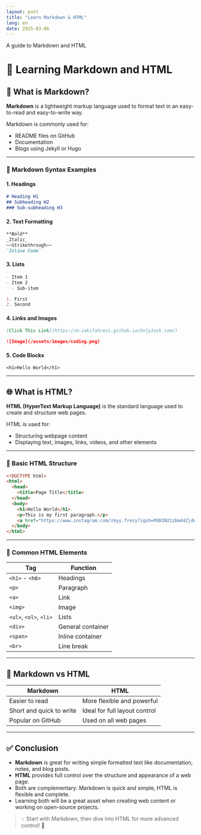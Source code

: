 ```yaml
---
layout: post
title: "Learn Markdown & HTML"
lang: en
date: 2025-03-06
---
```


A guide to Markdown and HTML

# 📘 Learning Markdown and HTML

## 📝 What is Markdown?

**Markdown** is a lightweight markup language used to format text in an easy-to-read and easy-to-write way.

Markdown is commonly used for:
- README files on GitHub
- Documentation
- Blogs using Jekyll or Hugo

---

### 📌 Markdown Syntax Examples

#### 1. Headings

```markdown
# Heading H1
## Subheading H2
### Sub-subheading H3
```

#### 2. Text Formatting

```markdown
**Bold**  
_Italic_  
~~Strikethrough~~  
`Inline Code`
```

#### 3. Lists

```markdown
- Item 1
- Item 2
  - Sub-item

1. First
2. Second
```

#### 4. Links and Images

```markdown
[Click This Link](https://m-zakifahrezi.github.io/OnlyJack.com/)

![Image](/assets/images/coding.png)
```

#### 5. Code Blocks

<pre><code>&lt;h1&gt;Hello World&lt;/h1&gt;</code></pre>

---

## 🌐 What is HTML?

**HTML (HyperText Markup Language)** is the standard language used to create and structure web pages.

HTML is used for:
- Structuring webpage content
- Displaying text, images, links, videos, and other elements

---

### 📌 Basic HTML Structure

```html
<!DOCTYPE html>
<html>
  <head>
    <title>Page Title</title>
  </head>
  <body>
    <h1>Hello World</h1>
    <p>This is my first paragraph.</p>
    <a href="https://www.instagram.com/zkyy.frezy?igsh=MXB3N21zbm44ZjdwNw==">Visit my social media</a>
  </body>
</html>
```

---

### 🧩 Common HTML Elements

| Tag                   | Function               |
|-----------------------|------------------------|
| `<h1>` - `<h6>`       | Headings               |
| `<p>`                 | Paragraph              |
| `<a>`                 | Link                   |
| `<img>`               | Image                  |
| `<ul>`, `<ol>`, `<li>`| Lists                  |
| `<div>`               | General container      |
| `<span>`              | Inline container       |
| `<br>`                | Line break             |

---

## 🤝 Markdown vs HTML

| Markdown                    | HTML                                |
|-----------------------------|-------------------------------------|
| Easier to read              | More flexible and powerful          |
| Short and quick to write    | Ideal for full layout control       |
| Popular on GitHub           | Used on all web pages               |

---

## ✅ Conclusion

- **Markdown** is great for writing simple formatted text like documentation, notes, and blog posts.
- **HTML** provides full control over the structure and appearance of a web page.
- Both are complementary: Markdown is quick and simple, HTML is flexible and complete.
- Learning both will be a great asset when creating web content or working on open-source projects.

> 💡 Start with Markdown, then dive into HTML for more advanced control! 🚀
